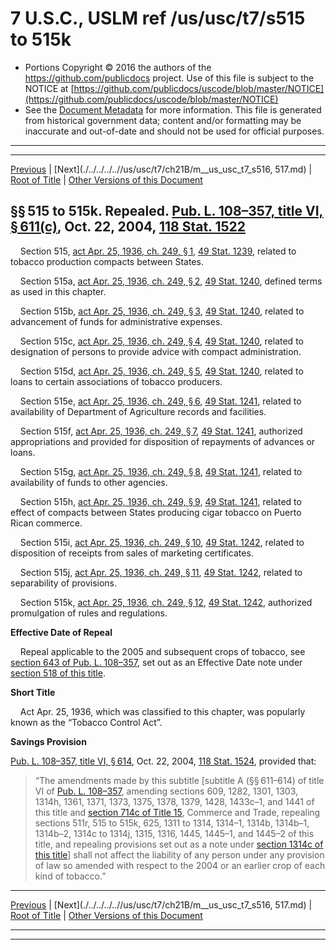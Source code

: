 ---
---

# 7 U.S.C., USLM ref /us/usc/t7/s515 to 515k

* Portions Copyright © 2016 the authors of the https://github.com/publicdocs project.
  Use of this file is subject to the NOTICE at [https://github.com/publicdocs/uscode/blob/master/NOTICE](https://github.com/publicdocs/uscode/blob/master/NOTICE)
* See the [Document Metadata](././../../../..//README.md) for more information.
  This file is generated from historical government data; content and/or formatting may be inaccurate and out-of-date and should not be used for official purposes.

----------
----------

[Previous](./../../../..//us/usc/t7/ch21B/m__us_usc_t7_ch21B.md) | [Next](./../../../..//us/usc/t7/ch21B/m__us_usc_t7_s516, 517.md) | [Root of Title](./../../../../) | [Other Versions of this Document](https://publicdocs.github.io/go/links?ns=uslm&ref=%2Fus%2Fusc%2Ft7%2Fs515+to+515k)

## §§ 515 to 515k. Repealed. [Pub. L. 108–357, title VI, § 611(c)][/us/pl/108/357/s611/c], Oct. 22, 2004, [118 Stat. 1522][/us/stat/118/1522]

    Section 515, [act Apr. 25, 1936, ch. 249, § 1][/us/act/1936-04-25/ch249/s1], [49 Stat. 1239][/us/stat/49/1239], related to tobacco production compacts between States.

    Section 515a, [act Apr. 25, 1936, ch. 249, § 2][/us/act/1936-04-25/ch249/s2], [49 Stat. 1240][/us/stat/49/1240], defined terms as used in this chapter.

    Section 515b, [act Apr. 25, 1936, ch. 249, § 3][/us/act/1936-04-25/ch249/s3], [49 Stat. 1240][/us/stat/49/1240], related to advancement of funds for administrative expenses.

    Section 515c, [act Apr. 25, 1936, ch. 249, § 4][/us/act/1936-04-25/ch249/s4], [49 Stat. 1240][/us/stat/49/1240], related to designation of persons to provide advice with compact administration.

    Section 515d, [act Apr. 25, 1936, ch. 249, § 5][/us/act/1936-04-25/ch249/s5], [49 Stat. 1240][/us/stat/49/1240], related to loans to certain associations of tobacco producers.

    Section 515e, [act Apr. 25, 1936, ch. 249, § 6][/us/act/1936-04-25/ch249/s6], [49 Stat. 1241][/us/stat/49/1241], related to availability of Department of Agriculture records and facilities.

    Section 515f, [act Apr. 25, 1936, ch. 249, § 7][/us/act/1936-04-25/ch249/s7], [49 Stat. 1241][/us/stat/49/1241], authorized appropriations and provided for disposition of repayments of advances or loans.

    Section 515g, [act Apr. 25, 1936, ch. 249, § 8][/us/act/1936-04-25/ch249/s8], [49 Stat. 1241][/us/stat/49/1241], related to availability of funds to other agencies.

    Section 515h, [act Apr. 25, 1936, ch. 249, § 9][/us/act/1936-04-25/ch249/s9], [49 Stat. 1241][/us/stat/49/1241], related to effect of compacts between States producing cigar tobacco on Puerto Rican commerce.

    Section 515i, [act Apr. 25, 1936, ch. 249, § 10][/us/act/1936-04-25/ch249/s10], [49 Stat. 1242][/us/stat/49/1242], related to disposition of receipts from sales of marketing certificates.

    Section 515j, [act Apr. 25, 1936, ch. 249, § 11][/us/act/1936-04-25/ch249/s11], [49 Stat. 1242][/us/stat/49/1242], related to separability of provisions.

    Section 515k, [act Apr. 25, 1936, ch. 249, § 12][/us/act/1936-04-25/ch249/s12], [49 Stat. 1242][/us/stat/49/1242], authorized promulgation of rules and regulations.

 __Effective Date of Repeal__ 

    Repeal applicable to the 2005 and subsequent crops of tobacco, see [section 643 of Pub. L. 108–357][/us/pl/108/357/s643], set out as an Effective Date note under [section 518 of this title][/us/usc/t7/s518].

 __Short Title__ 

    Act Apr. 25, 1936, which was classified to this chapter, was popularly known as the “Tobacco Control Act”.

 __Savings Provision__ 

[Pub. L. 108–357, title VI, § 614][/us/pl/108/357/s614], Oct. 22, 2004, [118 Stat. 1524][/us/stat/118/1524], provided that: 

> “The amendments made by this subtitle \[subtitle A (§§ 611–614) of title VI of [Pub. L. 108–357][/us/pl/108/357], amending sections 609, 1282, 1301, 1303, 1314h, 1361, 1371, 1373, 1375, 1378, 1379, 1428, 1433c–1, and 1441 of this title and [section 714c of Title 15][/us/usc/t15/s714c], Commerce and Trade, repealing sections 511r, 515 to 515k, 625, 1311 to 1314, 1314–1, 1314b, 1314b–1, 1314b–2, 1314c to 1314j, 1315, 1316, 1445, 1445–1, and 1445–2 of this title, and repealing provisions set out as a note under [section 1314c of this title][/us/usc/t7/s1314c]\] shall not affect the liability of any person under any provision of law so amended with respect to the 2004 or an earlier crop of each kind of tobacco.”

----------

[Previous](./../../../..//us/usc/t7/ch21B/m__us_usc_t7_ch21B.md) | [Next](./../../../..//us/usc/t7/ch21B/m__us_usc_t7_s516, 517.md) | [Root of Title](./../../../../) | [Other Versions of this Document](https://publicdocs.github.io/go/links?ns=uslm&ref=%2Fus%2Fusc%2Ft7%2Fs515+to+515k)

----------
----------

[/us/pl/108/357/s611/c]: https://publicdocs.github.io/go/links?ns=uslm&ref=%2Fus%2Fpl%2F108%2F357%2Fs611%2Fc
[/us/stat/118/1522]: https://publicdocs.github.io/go/links?ns=uslm&ref=%2Fus%2Fstat%2F118%2F1522
[/us/act/1936-04-25/ch249/s1]: https://publicdocs.github.io/go/links?ns=uslm&ref=%2Fus%2Fact%2F1936-04-25%2Fch249%2Fs1
[/us/stat/49/1239]: https://publicdocs.github.io/go/links?ns=uslm&ref=%2Fus%2Fstat%2F49%2F1239
[/us/act/1936-04-25/ch249/s2]: https://publicdocs.github.io/go/links?ns=uslm&ref=%2Fus%2Fact%2F1936-04-25%2Fch249%2Fs2
[/us/stat/49/1240]: https://publicdocs.github.io/go/links?ns=uslm&ref=%2Fus%2Fstat%2F49%2F1240
[/us/act/1936-04-25/ch249/s3]: https://publicdocs.github.io/go/links?ns=uslm&ref=%2Fus%2Fact%2F1936-04-25%2Fch249%2Fs3
[/us/stat/49/1240]: https://publicdocs.github.io/go/links?ns=uslm&ref=%2Fus%2Fstat%2F49%2F1240
[/us/act/1936-04-25/ch249/s4]: https://publicdocs.github.io/go/links?ns=uslm&ref=%2Fus%2Fact%2F1936-04-25%2Fch249%2Fs4
[/us/stat/49/1240]: https://publicdocs.github.io/go/links?ns=uslm&ref=%2Fus%2Fstat%2F49%2F1240
[/us/act/1936-04-25/ch249/s5]: https://publicdocs.github.io/go/links?ns=uslm&ref=%2Fus%2Fact%2F1936-04-25%2Fch249%2Fs5
[/us/stat/49/1240]: https://publicdocs.github.io/go/links?ns=uslm&ref=%2Fus%2Fstat%2F49%2F1240
[/us/act/1936-04-25/ch249/s6]: https://publicdocs.github.io/go/links?ns=uslm&ref=%2Fus%2Fact%2F1936-04-25%2Fch249%2Fs6
[/us/stat/49/1241]: https://publicdocs.github.io/go/links?ns=uslm&ref=%2Fus%2Fstat%2F49%2F1241
[/us/act/1936-04-25/ch249/s7]: https://publicdocs.github.io/go/links?ns=uslm&ref=%2Fus%2Fact%2F1936-04-25%2Fch249%2Fs7
[/us/stat/49/1241]: https://publicdocs.github.io/go/links?ns=uslm&ref=%2Fus%2Fstat%2F49%2F1241
[/us/act/1936-04-25/ch249/s8]: https://publicdocs.github.io/go/links?ns=uslm&ref=%2Fus%2Fact%2F1936-04-25%2Fch249%2Fs8
[/us/stat/49/1241]: https://publicdocs.github.io/go/links?ns=uslm&ref=%2Fus%2Fstat%2F49%2F1241
[/us/act/1936-04-25/ch249/s9]: https://publicdocs.github.io/go/links?ns=uslm&ref=%2Fus%2Fact%2F1936-04-25%2Fch249%2Fs9
[/us/stat/49/1241]: https://publicdocs.github.io/go/links?ns=uslm&ref=%2Fus%2Fstat%2F49%2F1241
[/us/act/1936-04-25/ch249/s10]: https://publicdocs.github.io/go/links?ns=uslm&ref=%2Fus%2Fact%2F1936-04-25%2Fch249%2Fs10
[/us/stat/49/1242]: https://publicdocs.github.io/go/links?ns=uslm&ref=%2Fus%2Fstat%2F49%2F1242
[/us/act/1936-04-25/ch249/s11]: https://publicdocs.github.io/go/links?ns=uslm&ref=%2Fus%2Fact%2F1936-04-25%2Fch249%2Fs11
[/us/stat/49/1242]: https://publicdocs.github.io/go/links?ns=uslm&ref=%2Fus%2Fstat%2F49%2F1242
[/us/act/1936-04-25/ch249/s12]: https://publicdocs.github.io/go/links?ns=uslm&ref=%2Fus%2Fact%2F1936-04-25%2Fch249%2Fs12
[/us/stat/49/1242]: https://publicdocs.github.io/go/links?ns=uslm&ref=%2Fus%2Fstat%2F49%2F1242
[/us/pl/108/357/s643]: https://publicdocs.github.io/go/links?ns=uslm&ref=%2Fus%2Fpl%2F108%2F357%2Fs643
[/us/usc/t7/s518]: https://publicdocs.github.io/go/links?ns=uslm&ref=%2Fus%2Fusc%2Ft7%2Fs518
[/us/pl/108/357/s614]: https://publicdocs.github.io/go/links?ns=uslm&ref=%2Fus%2Fpl%2F108%2F357%2Fs614
[/us/stat/118/1524]: https://publicdocs.github.io/go/links?ns=uslm&ref=%2Fus%2Fstat%2F118%2F1524
[/us/pl/108/357]: https://publicdocs.github.io/go/links?ns=uslm&ref=%2Fus%2Fpl%2F108%2F357
[/us/usc/t15/s714c]: https://publicdocs.github.io/go/links?ns=uslm&ref=%2Fus%2Fusc%2Ft15%2Fs714c
[/us/usc/t7/s1314c]: https://publicdocs.github.io/go/links?ns=uslm&ref=%2Fus%2Fusc%2Ft7%2Fs1314c


